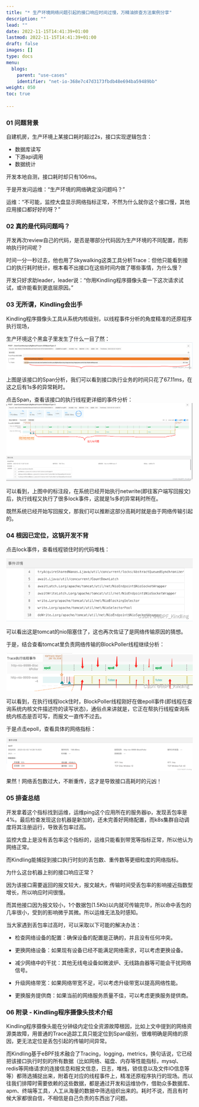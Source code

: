 ```yaml
---
title: "* 生产环境网络问题引起的接口响应时间过慢，万精油排查方法案例分享"
description: ""
lead: ""
date: 2022-11-15T14:41:39+01:00
lastmod: 2022-11-15T14:41:39+01:00
draft: false
images: []
type: docs
menu:
  blogs:
    parent: "use-cases"
    identifier: "net-io-368e7c47d3173fbdb48e694ba59489bb"
weight: 050
toc: true

---
```

### 01 问题背景
自建机房，生产环境上某接口耗时超过2s，接口实现逻辑包含：

* 数据库读写
* 下游api调用
* 数据统计

开发本地自测，接口耗时却只有106ms。

于是开发问运维：“生产环境的网络确定没问题吗？”

运维：“不可能，监控大盘显示网络指标正常，不然为什么就你这个接口慢，其他应用接口都好好的呀？”

### 02 真的是代码问题吗？
开发再次review自己的代码，是否是哪部分代码因为生产环境的不同配置，而影响执行时间呢？

时间一分一秒过去，他也用了Skywalking这类工具分析Trace：但他只能看到接口的执行耗时统计，根本看不出接口在这些时间内做了哪些事情，为什么慢？

开发只好求助leader，leader说：“你用Kindling程序摄像头查一下这次请求试试，或许能看到更底层原因。”

### 03 无所谓，Kindling会出手
Kindling程序摄像头工具从系统内核级别，以线程事件分析的角度精准的还原程序执行现场，

生产环境这个黑盒子里发生了什么一目了然：
![image.png](1.png)


上图是该接口的Span分析，我们可以看到接口执行业务的时间只花了67.11ms，在这之后有1s多的异常耗时。

点击Span，查看该接口的执行线程更详细的事件分析：
![image.png](2.png)


可以看到，上图中的标注段，在系统已经开始执行netwrite(即往客户端写回报文)后，执行线程又执行了很多lock事件，这就是1s多的异常耗时所在。

既然系统已经开始写回报文，那我们可以推断这部分高耗时就是由于网络传输引起的。

### 04 根因已定位，这锅开发不背
点击lock事件，查看线程锁住时的代码堆栈：

![image.png](3.png)


可以看出这是tomcat的nio阻塞住了，这也再次佐证了是网络传输原因的猜想。

于是，结合查看tomcat里负责网络传输的BlockPoller线程继续分析：

![image.png](4.png)


可以看到，在执行线程lock住时，BlockPoller线程刚好在做epoll事件(即线程在查询系统内核文件描述符的读写状态)，通俗点来讲就是，它正在帮执行线程查询系统内核态是否可写，而报文一直传不过去。

于是点击epoll，查看具体的网络指标：

![image.png](5.png)


果然！网络丢包数过大，不断重传，这才是导致接口高耗时的元凶！

### 05 排查总结
开发拿着这个指标找到运维，运维ping这个应用所在的服务器ip，发现丢包率是4%。最后检查发现这台机器是新加的，还未完善好网络配置，而k8s集群自动调度将其注册运行，导致丢包率过高。

监控大盘上是没有丢包率这个指标的，运维只能看到带宽等指标正常，所以他认为网络正常。

而Kindling能捕捉到接口执行时刻的丢包数、重传数等更细粒度的网络指标。

为什么这台机器上别的接口响应正常？

因为该接口需要返回的报文较大，报文越大，传输时间受丢包率的影响接近指数型增长，所以响应时间很慢。

而其他接口因为报文较小，1个数据包(1.5Kb)以内就可传输完毕，所以命中丢包的几率很小，受到的影响微乎其微。所以运维无法及时感知。

当大家遇到丢包率过高时，可以采取以下可能的解决办法：

- 检查网络设备的配置：确保设备的配置是正确的，并且没有任何冲突。

- 更换网络设备：如果现有设备已经不能满足网络需求，可以考虑更换设备。

- 减少网络中的干扰：其他无线电设备如微波炉、无线路由器等可能会干扰网络信号。

- 升级网络带宽：如果网络带宽不足，可以考虑升级带宽以提高网络性能。

- 更换服务提供商：如果当前的网络服务质量不佳，可以考虑更换服务提供商。

### 06 附录 - Kindling程序摄像头技术介绍
Kindling程序摄像头能在分钟级内定位全资源故障根因，比如上文中提到的网络资源类故障，用普通的Trace追踪工具只能定位到Span级别，很难明确是网络的原因，更无法定位是丢包引起的传输时间异常。

而Kindling基于eBPF技术融合了Tracing，logging，metrics，换句话说，它已经把该接口执行时刻的所有数据（比如网络、磁盘、内存等性能指标，mysql、redis等网络请求的连接信息和报文信息，日志，堆栈，锁信息以及文件IO信息等等）都筛选捕捉出来，附着在对应的线程事件上，精准还原程序执行的现场。而以往我们排障时需要依赖的这些数据，都是通过开发和运维协作，借助众多数据库、apm、终端等工具，人工从海量的数据中筛选组织出来的。耗时不说，而且有时候大家都很自信，不相信是自己负责的东西出了问题。
